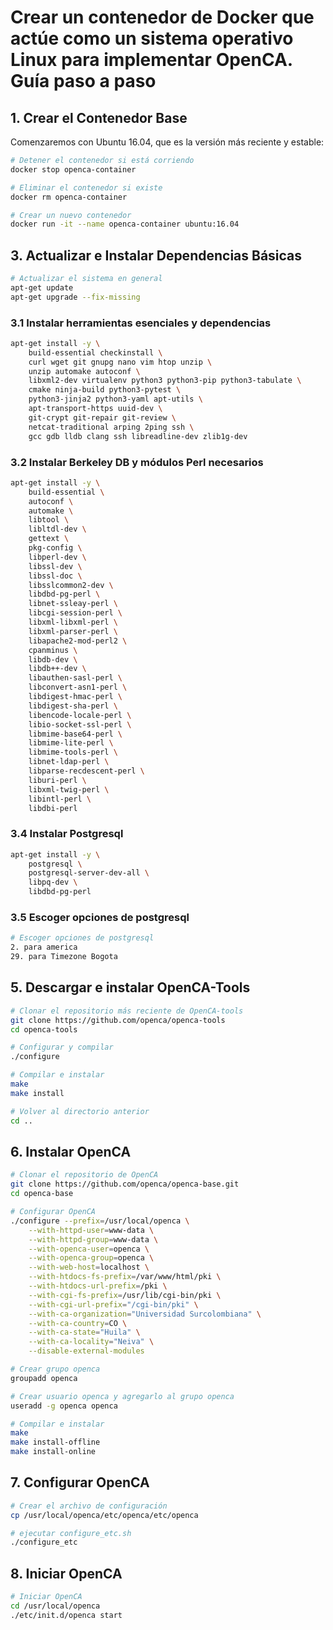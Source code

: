 # Crear un contenedor de Docker que actúe como un sistema operativo Linux para implementar OpenCA. Guía paso a paso

## 1. **Crear el Contenedor Base**

Comenzaremos con Ubuntu 16.04, que es la versión más reciente y estable:

```bash
# Detener el contenedor si está corriendo
docker stop openca-container

# Eliminar el contenedor si existe
docker rm openca-container

# Crear un nuevo contenedor
docker run -it --name openca-container ubuntu:16.04
```

## 3. **Actualizar e Instalar Dependencias Básicas**

```bash
# Actualizar el sistema en general
apt-get update
apt-get upgrade --fix-missing
```

### 3.1 Instalar herramientas esenciales y dependencias

```bash
apt-get install -y \
    build-essential checkinstall \
    curl wget git gnupg nano vim htop unzip \
    unzip automake autoconf \
    libxml2-dev virtualenv python3 python3-pip python3-tabulate \
    cmake ninja-build python3-pytest \
    python3-jinja2 python3-yaml apt-utils \
    apt-transport-https uuid-dev \
    git-crypt git-repair git-review \
    netcat-traditional arping 2ping ssh \
    gcc gdb lldb clang ssh libreadline-dev zlib1g-dev
```

### 3.2 Instalar Berkeley DB y módulos Perl necesarios

```bash
apt-get install -y \
    build-essential \
    autoconf \
    automake \
    libtool \
    libltdl-dev \
    gettext \
    pkg-config \
    libperl-dev \
    libssl-dev \
    libssl-doc \
    libsslcommon2-dev \
    libdbd-pg-perl \
    libnet-ssleay-perl \
    libcgi-session-perl \
    libxml-libxml-perl \
    libxml-parser-perl \
    libapache2-mod-perl2 \
    cpanminus \
    libdb-dev \
    libdb++-dev \
    libauthen-sasl-perl \
    libconvert-asn1-perl \
    libdigest-hmac-perl \
    libdigest-sha-perl \
    libencode-locale-perl \
    libio-socket-ssl-perl \
    libmime-base64-perl \
    libmime-lite-perl \
    libmime-tools-perl \
    libnet-ldap-perl \
    libparse-recdescent-perl \
    liburi-perl \
    libxml-twig-perl \
    libintl-perl \
    libdbi-perl
```

### 3.4 Instalar Postgresql

```bash
apt-get install -y \
    postgresql \
    postgresql-server-dev-all \
    libpq-dev \
    libdbd-pg-perl
```

### 3.5 Escoger opciones de postgresql

```bash
# Escoger opciones de postgresql
2. para america
29. para Timezone Bogota
```

## 5. **Descargar e instalar OpenCA-Tools**

```bash
# Clonar el repositorio más reciente de OpenCA-tools
git clone https://github.com/openca/openca-tools
cd openca-tools
```

```bash
# Configurar y compilar
./configure

# Compilar e instalar
make
make install

# Volver al directorio anterior
cd ..
```

## 6. **Instalar OpenCA**

```bash
# Clonar el repositorio de OpenCA
git clone https://github.com/openca/openca-base.git
cd openca-base

# Configurar OpenCA
./configure --prefix=/usr/local/openca \
    --with-httpd-user=www-data \
    --with-httpd-group=www-data \
    --with-openca-user=openca \
    --with-openca-group=openca \
    --with-web-host=localhost \
    --with-htdocs-fs-prefix=/var/www/html/pki \
    --with-htdocs-url-prefix=/pki \
    --with-cgi-fs-prefix=/usr/lib/cgi-bin/pki \
    --with-cgi-url-prefix="/cgi-bin/pki" \
    --with-ca-organization="Universidad Surcolombiana" \
    --with-ca-country=CO \
    --with-ca-state="Huila" \
    --with-ca-locality="Neiva" \
    --disable-external-modules

# Crear grupo openca
groupadd openca

# Crear usuario openca y agregarlo al grupo openca
useradd -g openca openca

# Compilar e instalar
make
make install-offline
make install-online
```

## 7. **Configurar OpenCA**

```bash
# Crear el archivo de configuración
cp /usr/local/openca/etc/openca/etc/openca

# ejecutar configure_etc.sh
./configure_etc
```

## 8. **Iniciar OpenCA**

```bash
# Iniciar OpenCA
cd /usr/local/openca
./etc/init.d/openca start
```
